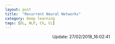 ```yaml
---
layout: post
title:  "Recurrent Neural Networks"
category: Deep learning
tags: [DL, NLP, CV, CL]
---
```






<center> Update: 27/02/2018_16:02:41</center>

  	
